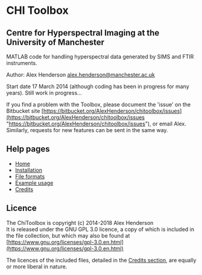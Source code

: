 # CHI Toolbox #

## Centre for Hyperspectral Imaging at the University of Manchester ##


MATLAB code for handling hyperspectral data generated by SIMS and FTIR instruments.

Author: Alex Henderson <alex.henderson@manchester.ac.uk>

Start date 17 March 2014 (although coding has been in progress for many years). Still work in progress...

If you find a problem with the Toolbox, please document the 'issue' on the Bitbucket site [https://bitbucket.org/AlexHenderson/chitoolbox/issues](https://bitbucket.org/AlexHenderson/chitoolbox/issues "https://bitbucket.org/AlexHenderson/chitoolbox/issues"), or email Alex. Similarly, requests for new features can be sent in the same way. 

## Help pages

- [Home](https://bitbucket.org/AlexHenderson/chitoolbox/wiki/Home)
- [Installation](https://bitbucket.org/AlexHenderson/chitoolbox/wiki/Installation)
- [File formats](https://bitbucket.org/AlexHenderson/chitoolbox/wiki/File-formats)
- [Example usage](https://bitbucket.org/AlexHenderson/chitoolbox/wiki/Examples)
- [Credits](https://bitbucket.org/AlexHenderson/chitoolbox/wiki/Credits)

## Licence
The ChiToolbox is copyright (c) 2014-2018 Alex Henderson   
It is released under the GNU GPL 3.0 licence, a copy of which is included in the file collection, but which may also be found at [https://www.gnu.org/licenses/gpl-3.0.en.html](https://www.gnu.org/licenses/gpl-3.0.en.html)

The licences of the included files, detailed in the [Credits section](Credits.md), are equally or more liberal in nature.  

